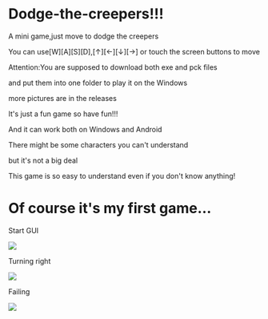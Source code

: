 # Dodge-the-creepers!!!
A mini game,just move to dodge the creepers


You can use[W][A][S][D],[↑][←][↓][→] or touch the screen buttons to move

Attention:You are supposed to download both exe and pck files

and put them into one folder to play it on the Windows

more pictures are in the releases

It's just a fun game so have fun!!!

And it can work both on Windows and Android 

There might be some characters you can't understand 

but it's not a big deal 

This game is so easy to understand even if you don't know anything! 

Of course it's my first game...
===============================================================================================================================

Start GUI

<a href="https://sm.ms/image/oAxsOuicmgS6nKJ" target="_blank"><img src="https://s2.loli.net/2022/08/03/oAxsOuicmgS6nKJ.png" ></a>

Turning right

<a href="https://sm.ms/image/I478JNyTnAaFUR5" target="_blank"><img src="https://s2.loli.net/2022/08/03/I478JNyTnAaFUR5.png" ></a>

Failing

<a href="https://sm.ms/image/ribTCeop4U5d8fx" target="_blank"><img src="https://s2.loli.net/2022/08/03/ribTCeop4U5d8fx.png" ></a>
